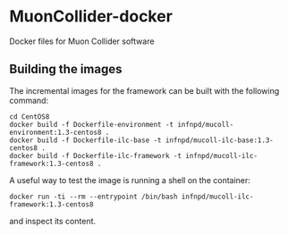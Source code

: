 # MuonCollider-docker
Docker files for Muon Collider software

## Building the images
The incremental images for the framework can be built with the following command:
```
cd CentOS8
docker build -f Dockerfile-environment -t infnpd/mucoll-environment:1.3-centos8 .
docker build -f Dockerfile-ilc-base -t infnpd/mucoll-ilc-base:1.3-centos8 .
docker build -f Dockerfile-ilc-framework -t infnpd/mucoll-ilc-framework:1.3-centos8 .
```

A useful way to test the image is running a shell on the container:
```
docker run -ti --rm --entrypoint /bin/bash infnpd/mucoll-ilc-framework:1.3-centos8
```
and inspect its content.
